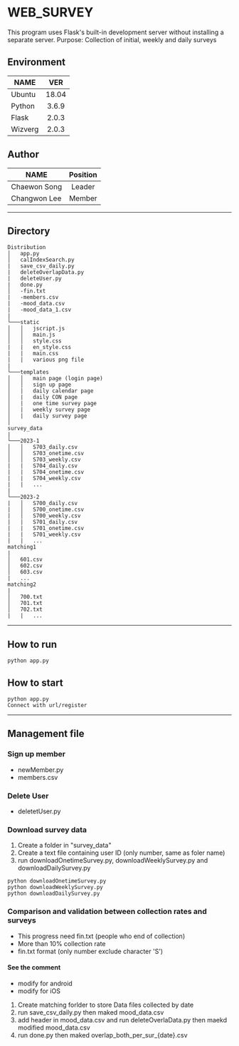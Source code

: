 # WEB_SURVEY

This program uses Flask's built-in development server without installing a separate server.
Purpose: Collection of initial, weekly and daily surveys

## Environment
|NAME|VER|
|---|:---:|
|Ubuntu|18.04|
|Python|3.6.9|
|Flask|2.0.3|
|Wizverg|2.0.3|

## Author
|NAME|Position|
|---|:---:|
|Chaewon Song|Leader|
|Changwon Lee|Member|

---

## Directory    
```
Distribution
│   app.py
│   calIndexSearch.py    
|   save_csv_daily.py
|   deleteOverlapData.py
|   deleteUser.py
|   done.py
│   -fin.txt
|   -members.csv
|   -mood_data.csv
|   -mood_data_1.csv
|
└───static
│   │   jscript.js
│   │   main.js
│   │   style.css
|   |   en_style.css
|   |   main.css
|   |   various png file
|    
└───templates
│   │   main page (login page)
│   │   sign up page
│   |   daily calendar page
│   |   daily CON page
│   |   one time survey page
│   |   weekly survey page
│   |   daily survey page
│
survey_data
|
└───2023-1
│   │   S703_daily.csv
│   │   S703_onetime.csv
│   │   S703_weekly.csv
|   |   S704_daily.csv
|   |   S704_onetime.csv
|   |   S704_weekly.csv
|   |   ...
|    
└───2023-2
|   │   S700_daily.csv
|   │   S700_onetime.csv
|   │   S700_weekly.csv
|   |   S701_daily.csv
|   |   S701_onetime.csv
|   |   S701_weekly.csv
|   |   ...
matching1
|
│   601.csv
│   602.csv
│   603.csv
|   ...
matching2
|
│   700.txt
│   701.txt
│   702.txt
|   |   ...

```
---

## How to run

```
python app.py
```

## How to start
```
python app.py
Connect with url/register
```

---

## Management file    

### Sign up member    
* newMember.py    
* members.csv

### Delete User
* deletetUser.py

### Download survey data
1. Create a folder in "survey_data" 
2. Create a text file containing user ID (only number, same as foler name) 
3. run downloadOnetimeSurvey.py, downloadWeeklySurvey.py and downloadDailySurvey.py
```
python downloadOnetimeSurvey.py
python downloadWeeklySurvey.py
python downloadDailySurvey.py
```

### Comparison and validation between collection rates and surveys
* This progress need fin.txt (people who end of collection)
* More than 10% collection rate
* fin.txt format (only number exclude character 'S')
#### See the comment
* modify for android
* modify for iOS
1. Create matching forlder to store Data files collected by date
2. run save_csv_daily.py then maked mood_data.csv
3. add header in mood_data.csv and run deleteOverlaData.py then maekd modified mood_data.csv
4. run done.py then maked overlap_both_per_sur_{date}.csv
